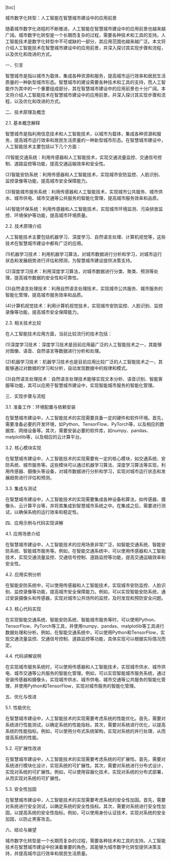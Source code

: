 
[toc]                    
                
                
城市数字化转型：人工智能在智慧城市建设中的应用前景

随着城市数字化进程的不断推进，人工智能在智慧城市建设中的应用前景也越来越广阔。城市数字化转型是一个长期而复杂的过程，需要各种技术和工具的支持。人工智能技术是数字化转型中不可或缺的一部分，其应用范围也越来越广泛。本文将介绍人工智能技术在智慧城市建设中的应用前景，并深入探讨其实现步骤和流程，以及优化和改进的方式。

一、引言

智慧城市是指以城市为载体，集成各种资源和服务，提高城市运行效率和居民生活质量的一种新型城市形态。智慧城市的建设需要各种技术和工具的支持，而人工智能作为其中的一个重要组成部分，其在智慧城市建设中的应用前景也十分广阔。本文将介绍人工智能技术在智慧城市建设中的应用前景，并深入探讨其实现步骤和流程，以及优化和改进的方式。

二、技术原理及概念

2.1. 基本概念解释

智慧城市是指利用信息技术和人工智能技术，以城市为载体，集成各种资源和服务，提高城市运行效率和居民生活质量的一种新型城市形态。在智慧城市建设中，人工智能技术主要包括以下几个方面：

(1)智能交通系统：利用传感器和人工智能技术，实现交通流量监控、交通信号控制、道路监控等功能，提高交通运输效率和安全性。

(2)智能安防系统：利用传感器和人工智能技术，实现城市安防监控、人脸识别、监控录像等功能，提高城市安全保障能力。

(3)智能城市服务系统：利用传感器和人工智能技术，实现城市公共服务、城市供水、城市供电、城市交通等公共服务的智能化管理，提高城市服务效率和品质。

(4)智能环保系统：利用传感器和人工智能技术，实现城市环境监测、污染排放监控、环境保护等功能，提高城市环境质量。

2.2. 技术原理介绍

人工智能技术主要包括机器学习、深度学习、自然语言处理、计算机视觉等，这些技术在智慧城市建设中都有广泛的应用。

(1)机器学习技术：利用机器学习算法，对城市数据进行分析和学习，对城市运行状态和发展趋势进行评估和预测，为智慧城市建设提供决策支持。

(2)深度学习技术：利用深度学习算法，对城市数据进行分类、聚类、预测等处理，提高城市数据的安全性和可靠性。

(3)自然语言处理技术：利用自然语言处理技术，实现城市公共服务、城市服务的智能化管理，提高城市服务效率和品质。

(4)计算机视觉技术：利用计算机视觉技术，实现城市安防监控、人脸识别、监控录像等功能，提高城市安全保障能力。

2.3. 相关技术比较

在人工智能技术应用方面，当前比较流行的技术包括：

(1)深度学习技术：深度学习技术是目前应用最广泛的人工智能技术之一，其能够对图像、语音、自然语言等数据进行分析和处理。

(2)机器学习技术：机器学习技术也是目前应用比较广泛的人工智能技术之一，其能够通过对数据的学习和分析，自动发现数据中的规律和模式。

(3)自然语言处理技术：自然语言处理技术能够实现文本分析、语音识别、智能客服等功能，其可以应用于智慧城市建设中，实现智能城市服务的智能化管理。

三、实现步骤与流程

3.1. 准备工作：环境配置与依赖安装

在智慧城市建设中，人工智能技术的实现需要具备一定的硬件和软件环境。首先，需要准备必要的开发环境，如Python、TensorFlow、PyTorch等，以及相应的数据库、网络设备等。其次，需要安装必要的软件库，如numpy、pandas、matplotlib等，以及相应的云计算平台。

3.2. 核心模块实现

在智慧城市建设中，人工智能技术的实现需要有一定的核心模块，如交通系统、安防系统、城市服务等。这些模块可以通过机器学习算法、深度学习算法等实现，利用传感器、摄像头等设备，对城市数据进行分析和学习，实现对城市运行状态和发展趋势进行评估和预测。

3.3. 集成与测试

在智慧城市建设中，人工智能技术的实现需要集成各种设备和算法，如传感器、摄像头、云计算平台等，并将其集成到智慧城市系统之中。在集成之后，需要进行测试，以确保系统的运行效率和稳定性。

四、应用示例与代码实现讲解

4.1. 应用场景介绍

在智慧城市建设中，人工智能技术的应用场景非常广泛，如智能交通系统、智能安防系统、智能城市服务等。例如，在智能交通系统中，可以使用传感器和人工智能技术，实现交通流量监控、交通信号控制、道路监控等功能，提高交通运输效率和安全性。

4.2. 应用实例分析

在智能安防系统中，可以使用传感器和人工智能技术，实现城市安防监控、人脸识别、监控录像等功能，提高城市安全保障能力。例如，可以实现智能安防系统，通过安装摄像头和传感器，实现对城市公共场所的监控，及时发现和预防安全问题。

4.3. 核心代码实现

在实现智能交通系统、智能安防系统、智能城市服务等时，可以使用Python、TensorFlow、PyTorch等工具，并使用numpy、pandas、matplotlib等工具进行数据处理和分析。例如，在智能交通系统中，可以使用Python和TensorFlow，实现交通流量监控、交通信号控制、道路监控等功能，具体实现可以根据实际情况而定。

4.4. 代码讲解说明

在实现城市服务系统时，可以使用传感器和人工智能技术，实现城市供水、城市供电、城市交通等公共服务的智能化管理。例如，可以实现智能城市服务系统，通过安装传感器和摄像头，实现城市供水、城市供电、城市交通等公共服务的智能化管理，并使用Python和TensorFlow，实现对城市服务的智能化管理。

五、优化与改进

5.1. 性能优化

在智慧城市建设中，人工智能技术的实现需要考虑系统的性能优化。首先，需要对系统进行性能测试，以确定系统的性能指标。其次，需要对系统进行优化，以提高系统的性能指标。例如，可以使用分布式系统架构，实现对系统的并行处理，从而提高系统的性能。

5.2. 可扩展性改进

在智慧城市建设中，人工智能技术的实现需要考虑系统的可扩展性。首先，需要对系统进行模块化设计，实现系统的可扩展性。其次，需要对系统进行分布式设计，实现对系统的可扩展性。例如，可以使用容器化技术，实现对系统的分布式部署，从而实现对系统的可扩展性。

5.3. 安全性加固

在智慧城市建设中，人工智能技术的实现需要考虑系统的安全性加固。首先，需要对系统进行安全测试，以确定系统的安全性指标。其次，需要对系统进行安全性加固，以提高系统的安全性指标。例如，可以使用身份认证技术，实现对系统的安全加固，以防止黑客攻击。

六、结论与展望

城市数字化转型是一个长期而复杂的过程，需要各种技术和工具的支持。人工智能技术在智慧城市建设中扮演着重要的角色，其能够为城市数字化转型提供决策支持，并提高城市运行效率和居民生活质量。

